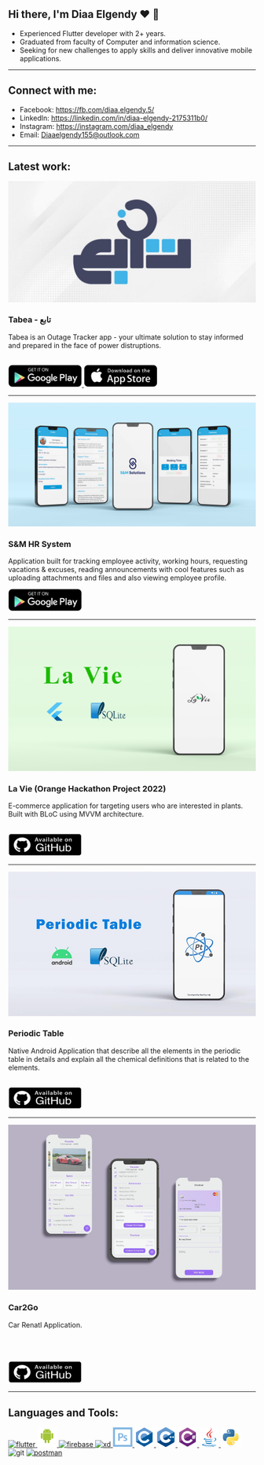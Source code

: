 ## Hi there, I'm Diaa Elgendy     ❤️ 👋
  - Experienced Flutter developer with 2+ years.
  - Graduated from faculty of Computer and information science.
  - Seeking for new challenges to apply skills and deliver innovative mobile applications.
<hr>
 
## Connect with me:
  - Facebook:  https://fb.com/diaa.elgendy.5/
  - LinkedIn:   https://linkedin.com/in/diaa-elgendy-2175311b0/
  - Instagram:  https://instagram.com/diaa_elgendy
  - Email:      Diaaelgendy155@outlook.com
<hr>

## Latest work:

<img src="images/tabea.jpg" alt="Image">
<h3>Tabea - تابع</h3>
<p>Tabea is an Outage Tracker app - your ultimate solution to stay informed and prepared in the face of power distruptions.</p>  
<br>
<a href="https://play.google.com/store/apps/details?id=com.digitalbond.tabe3&pli=1" target="_blank" rel="noreferrer"> <img src="images/google play logo.png" alt="c" width="150"/> </a>
<a href="https://apps.apple.com/eg/app/tabea-%D8%AA%D8%A7%D8%A8%D8%B9/id6458308370" target="_blank" rel="noreferrer"> <img src="images/app store logo.png" alt="c" width="150"/> </a>
<hr>

<img src="images/HrSystem.jpg" alt="Image">
<h3>S&M HR System</h3>
<p>Application built for tracking employee activity, working hours, requesting vacations & excuses, reading announcements with cool features such as uploading attachments and files and also viewing employee profile.</p>  
<a href="https://play.google.com/store/apps/details?id=com.digitalbond.tabe3&pli=1" target="_blank" rel="noreferrer"> <img src="images/google play logo.png" alt="c" width="150"/> </a>
<hr>

<img src="images/lavie.jpg" alt="Image">
<h3>La Vie (Orange Hackathon Project 2022)</h3>
<p>E-commerce application for targeting users who are interested in plants. Built with BLoC using MVVM architecture.</p>
<br>
<a href="https://github.com/Diaa-Elgendy/LaVie" target="_blank" rel="noreferrer"> <img src="images/github.png" alt="c" width="150"/> </a>
<hr>

<img src="images/periodicTable.jpg" alt="Image" >
<h3>Periodic Table</h3>
<p>Native Android Application that describe all the elements in the periodic table in details and explain all the chemical definitions that is related to the elements.</p>
<br>
<a href="https://github.com/Diaa-Elgendy/Periodic-Table" target="_blank" rel="noreferrer"> <img src="images/github.png" alt="c" width="150"/> </a>
<hr>

<img src="images/car2go.jpg" alt="Image" >
<h3>Car2Go</h3>
<p>Car Renatl Application.</p>
<br><br><br>
<a href="https://github.com/Diaa-Elgendy/Car2Go" target="_blank" rel="noreferrer"> <img src="images/github.png" alt="c" width="150"/> </a>
<br>
<hr>


## Languages and Tools:

<p align="left"> <a href="https://flutter.dev" target="_blank" rel="noreferrer"> <img src="https://www.vectorlogo.zone/logos/flutterio/flutterio-icon.svg" alt="flutter" width="40" height="40"/> </a> <a href="https://developer.android.com" target="_blank" rel="noreferrer"> <img src="https://raw.githubusercontent.com/devicons/devicon/master/icons/android/android-original-wordmark.svg" alt="android" width="40" height="40"/> </a> <a href="https://firebase.google.com/" target="_blank" rel="noreferrer"> <img src="https://www.vectorlogo.zone/logos/firebase/firebase-icon.svg" alt="firebase" width="40" height="40"/> </a> <a href="https://www.adobe.com/products/xd.html" target="_blank" rel="noreferrer"> <img src="https://cdn.worldvectorlogo.com/logos/adobe-xd.svg" alt="xd" width="40" height="40"/> </a> <a href="https://www.photoshop.com/en" target="_blank" rel="noreferrer"> <img src="https://raw.githubusercontent.com/devicons/devicon/master/icons/photoshop/photoshop-line.svg" alt="photoshop" width="40" height="40"/> </a> <a href="https://www.cprogramming.com/" target="_blank" rel="noreferrer"> <img src="https://raw.githubusercontent.com/devicons/devicon/master/icons/c/c-original.svg" alt="c" width="40" height="40"/> </a> <a href="https://www.w3schools.com/cpp/" target="_blank" rel="noreferrer"> <img src="https://raw.githubusercontent.com/devicons/devicon/master/icons/cplusplus/cplusplus-original.svg" alt="cplusplus" width="40" height="40"/> </a> <a href="https://www.w3schools.com/cs/" target="_blank" rel="noreferrer"> <img src="https://raw.githubusercontent.com/devicons/devicon/master/icons/csharp/csharp-original.svg" alt="csharp" width="40" height="40"/> </a> <a href="https://www.java.com" target="_blank" rel="noreferrer"> <img src="https://raw.githubusercontent.com/devicons/devicon/master/icons/java/java-original.svg" alt="java" width="40" height="40"/> </a> <a href="https://www.python.org" target="_blank" rel="noreferrer"> <img src="https://raw.githubusercontent.com/devicons/devicon/master/icons/python/python-original.svg" alt="python" width="40" height="40"/> </a>  <img src="https://www.vectorlogo.zone/logos/git-scm/git-scm-icon.svg" alt="git" width="40" height="40"/> </a> <a href="https://postman.com" target="_blank" rel="noreferrer"> <img src="https://www.vectorlogo.zone/logos/getpostman/getpostman-icon.svg" alt="postman" width="40" height="40"/> </p>
